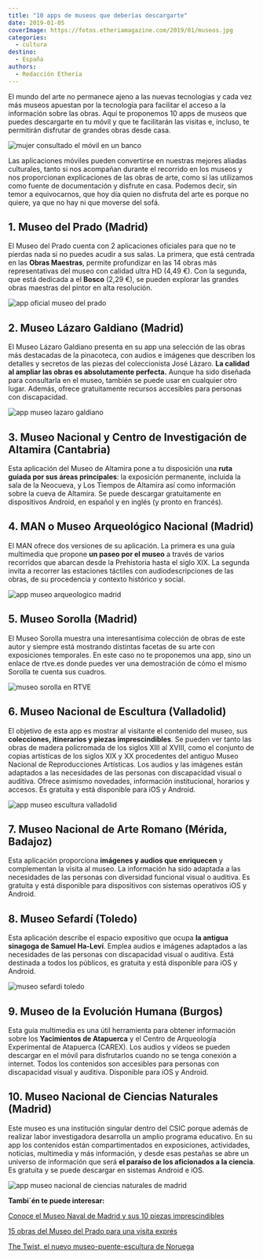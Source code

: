 ```yaml
---
title: "10 apps de museos que deberías descargarte"
date: 2019-01-05
coverImage: https://fotos.etheriamagazine.com/2019/01/museos.jpg
categories: 
  - cultura
destino: 
  - España
authors: 
  - Redacción Etheria
---
```


El mundo del arte no permanece ajeno a las nuevas tecnologías y cada vez más museos 
apuestan por la tecnología para facilitar el acceso a la información sobre las obras. 
Aquí te proponemos 10 apps de museos que puedes descargarte en tu móvil y que te 
facilitarán las visitas e, incluso, te permitirán disfrutar de grandes obras desde casa. 

![mujer consultado el móvil en un banco](https://fotos.etheriamagazine.com/2019/01/mujer-movil-museos.jpg "Las aplicaciones móviles pueden completar tu visita a un museo.")

Las aplicaciones móviles pueden convertirse en nuestras mejores aliadas culturales, 
tanto si nos acompañan durante el recorrido en los museos y nos proporcionan 
explicaciones de las obras de arte, como si las utilizamos como fuente de documentación 
y disfrute en casa. Podemos decir, sin temor a equivocarnos, que hoy día quien no 
disfruta del arte es porque no quiere, ya que no hay ni que moverse del sofá. 

## 1\. Museo del Prado (Madrid)

El Museo del Prado cuenta con 2 aplicaciones oficiales para que no te pierdas nada si no 
puedes acudir a sus salas. La primera, que está centrada en las **Obras Maestras**, 
permite profundizar en las 14 obras más representativas del museo con calidad ultra HD 
(4,49 €). Con la segunda, que está dedicada a el **Bosco** (2,29 €), se pueden explorar 
las grandes obras maestras del pintor en alta resolución. 

![app oficial museo del prado](https://fotos.etheriamagazine.com/2019/01/app-museo-el-prado-oficial.jpg "Aplicaciones del Museo del Prado.")

## 2\. Museo Lázaro Galdiano (Madrid)

El Museo Lázaro Galdiano presenta en su app una selección de las obras más destacadas de 
la pinacoteca, con audios e imágenes que describen los detalles y secretos de las piezas 
del coleccionista José Lázaro. **La calidad al ampliar las obras es absolutamente 
perfecta.** Aunque ha sido diseñada para consultarla en el museo, también se puede usar 
en cualquier otro lugar. Además, ofrece gratuitamente recursos accesibles para personas 
con discapacidad. 

![app museo lazaro galdiano](https://fotos.etheriamagazine.com/2019/01/app-museo-lazaro-galdiano-1.jpg "Aplicación de Museo Lázaro Galdiano.")

## 3\. Museo Nacional y Centro de Investigación de Altamira (Cantabria)

Esta aplicación del Museo de Altamira pone a tu disposición una **ruta guiada por sus 
áreas principales**: la exposición permanente, incluida la sala de la Neocueva, y Los 
Tiempos de Altamira así como información sobre la cueva de Altamira. Se puede descargar 
gratuitamente en dispositivos Android, en español y en inglés (y pronto en francés). 

## 4\. MAN o Museo Arqueológico Nacional (Madrid)

El MAN ofrece dos versiones de su aplicación. La primera es una guía multimedia que 
propone **un paseo por el museo** a través de varios recorridos que abarcan desde la 
Prehistoria hasta el siglo XIX. La segunda invita a recorrer las estaciones táctiles con 
audiodescripciones de las obras, de su procedencia y contexto histórico y social. 

![app museo arqueologico madrid](https://fotos.etheriamagazine.com/2019/01/app-museo-arqueologico-madrid.jpg "Aplicación del Museo Arqueológico Nacional.")

## 5\. Museo Sorolla (Madrid)

El Museo Sorolla muestra una interesantísima colección de obras de este autor y siempre 
está mostrando distintas facetas de su arte con exposiciones temporales. En este caso no 
te proponemos una app, sino un enlace de rtve.es donde puedes ver una demostración de 
cómo el mismo Sorolla te cuenta sus cuadros. 

![museo sorolla en RTVE](https://fotos.etheriamagazine.com/2019/01/app-museo-sorolla-nueva.jpg "Sorolla en RTVE")

## 6\. Museo Nacional de Escultura (Valladolid)

El objetivo de esta app es mostrar al visitante el contenido del museo, sus 
**colecciones, itinerarios y piezas imprescindibles**. Se pueden ver tanto las obras de 
madera policromada de los siglos XIII al XVIII, como el conjunto de copias artísticas de 
los siglos XIX y XX procedentes del antiguo Museo Nacional de Reproducciones Artísticas. 
Los audios y las imágenes están adaptados a las necesidades de las personas con 
discapacidad visual o auditiva. Ofrece asimismo novedades, información institucional, 
horarios y accesos. Es gratuita y está disponible para iOS y Android. 

![app museo escultura valladolid](https://fotos.etheriamagazine.com/2019/01/app-museo-escultura.png "Museo Nacional de Escultura de Valladolid.")

## 7\. Museo Nacional de Arte Romano (Mérida, Badajoz)

Esta aplicación proporciona **imágenes y audios que enriquecen** y complementan la 
visita al museo. La información ha sido adaptada a las necesidades de las personas con 
diversidad funcional visual o auditiva. Es gratuita y está disponible para dispositivos 
con sistemas operativos iOS y Android. 

## 8\. Museo Sefardí (Toledo)

Esta aplicación describe el espacio expositivo que ocupa **la antigua sinagoga de Samuel 
Ha-Leví**. Emplea audios e imágenes adaptados a las necesidades de las personas con 
discapacidad visual o auditiva. Está destinada a todos los públicos, es gratuita y está 
disponible para iOS y Android. 

![museo sefardi toledo](https://fotos.etheriamagazine.com/2019/01/app-museo-sefardi-toledo.png "Museo Sefardí.")

## 9\. Museo de la Evolución Humana (Burgos)

Esta guía multimedia es una útil herramienta para obtener información sobre los 
**Yacimientos de Atapuerca** y el Centro de Arqueología Experimental de Atapuerca 
(CAREX). Los audios y vídeos se pueden descargar en el móvil para disfrutarlos cuando no 
se tenga conexión a internet. Todos los contenidos son accesibles para personas con 
discapacidad visual y auditiva. Disponible para iOS y Android. 

## 10\. Museo Nacional de Ciencias Naturales (Madrid)

Este museo es una institución singular dentro del CSIC porque además de realizar labor 
investigadora desarrolla un amplio programa educativo. En su app los contenidos están 
compartimentados en exposiciones, actividades, noticias, multimedia y más información, y 
desde esas pestañas se abre un universo de información que será **el paraíso de los 
aficionados a la ciencia**. Es gratuita y se puede descargar en sistemas Android e iOS. 

![app museo nacional de ciencias naturales de madrid](https://fotos.etheriamagazine.com/2019/01/app-mncn.jpg "Museo de Ciencias Naturales.")

**Tambi´én te puede interesar:** 

[Conoce el Museo Naval de Madrid y sus 10 piezas 
imprescindibles](https://etheriamagazine.com/2021/04/30/que-ver-en-museo-naval-de-madrid/) 

[15 obras del Museo del Prado para una visita 
exprés](https://etheriamagazine.com/2019/09/24/15-obras-imprescindibles-en-el-prado/) 

[The Twist, el nuevo museo-puente-escultura de 
Noruega](https://etheriamagazine.com/2019/10/03/the-twist-museo-puente-escultura-noruega-viajes-arte/)
